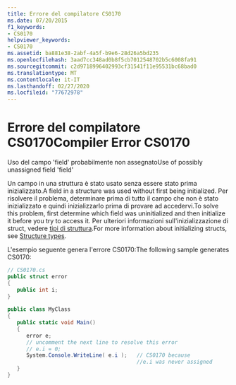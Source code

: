 ```yaml
---
title: Errore del compilatore CS0170
ms.date: 07/20/2015
f1_keywords:
- CS0170
helpviewer_keywords:
- CS0170
ms.assetid: ba881e38-2abf-4a5f-b9e6-28d26a5bd235
ms.openlocfilehash: 3aad7cc348ad0b8f5cb7012548702b5c6008fa91
ms.sourcegitcommit: c2d9718996402993cf31541f11e95531bc68bad0
ms.translationtype: MT
ms.contentlocale: it-IT
ms.lasthandoff: 02/27/2020
ms.locfileid: "77672978"
---
```

# <a name="compiler-error-cs0170"></a><span data-ttu-id="20aba-102">Errore del compilatore CS0170</span><span class="sxs-lookup"><span data-stu-id="20aba-102">Compiler Error CS0170</span></span>
<span data-ttu-id="20aba-103">Uso del campo 'field' probabilmente non assegnato</span><span class="sxs-lookup"><span data-stu-id="20aba-103">Use of possibly unassigned field 'field'</span></span>  
  
 <span data-ttu-id="20aba-104">Un campo in una struttura è stato usato senza essere stato prima inizializzato.</span><span class="sxs-lookup"><span data-stu-id="20aba-104">A field in a structure was used without first being initialized.</span></span> <span data-ttu-id="20aba-105">Per risolvere il problema, determinare prima di tutto il campo che non è stato inizializzato e quindi inizializzarlo prima di provare ad accedervi.</span><span class="sxs-lookup"><span data-stu-id="20aba-105">To solve this problem, first determine which field was uninitialized and then initialize it before you try to access it.</span></span> <span data-ttu-id="20aba-106">Per ulteriori informazioni sull'inizializzazione di struct, vedere [tipi di struttura](../language-reference/builtin-types/struct.md).</span><span class="sxs-lookup"><span data-stu-id="20aba-106">For more information about initializing structs, see [Structure types](../language-reference/builtin-types/struct.md).</span></span>
  
 <span data-ttu-id="20aba-107">L'esempio seguente genera l'errore CS0170:</span><span class="sxs-lookup"><span data-stu-id="20aba-107">The following sample generates CS0170:</span></span>  
  
```csharp  
// CS0170.cs  
public struct error  
{  
   public int i;  
}  
  
public class MyClass  
{  
   public static void Main()  
   {  
      error e;  
      // uncomment the next line to resolve this error  
      // e.i = 0;  
      System.Console.WriteLine( e.i );   // CS0170 because   
                                         //e.i was never assigned  
   }  
}  
```
